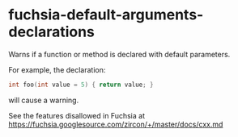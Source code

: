 # fuchsia-default-arguments-declarations

Warns if a function or method is declared with default parameters.

For example, the declaration:

``` c++
int foo(int value = 5) { return value; }
```

will cause a warning.

See the features disallowed in Fuchsia at
<https://fuchsia.googlesource.com/zircon/+/master/docs/cxx.md>
